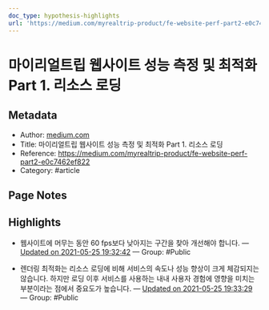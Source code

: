 ```yaml
---
doc_type: hypothesis-highlights
url: 'https://medium.com/myrealtrip-product/fe-website-perf-part2-e0c7462ef822'
---
```


# 마이리얼트립 웹사이트 성능 측정 및 최적화 Part 1. 리소스 로딩

## Metadata
- Author: [medium.com]()
- Title: 마이리얼트립 웹사이트 성능 측정 및 최적화 Part 1. 리소스 로딩
- Reference: https://medium.com/myrealtrip-product/fe-website-perf-part2-e0c7462ef822
- Category: #article

## Page Notes
## Highlights
- 웹사이트에 머무는 동안 60 fps보다 낮아지는 구간을 찾아 개선해야 합니다. — [Updated on 2021-05-25 19:32:42](https://hyp.is/iW_bbr1EEeukD0vx0X8efw/medium.com/myrealtrip-product/fe-website-perf-part2-e0c7462ef822) — Group: #Public

- 렌더링 최적화는 리소스 로딩에 비해 서비스의 속도나 성능 향상이 크게 체감되지는 않습니다. 하지만 로딩 이후 서비스를 사용하는 내내 사용자 경험에 영향을 미치는 부분이라는 점에서 중요도가 높습니다. — [Updated on 2021-05-25 19:33:29](https://hyp.is/pa3O7r1EEeuRIo-BGoGKBQ/medium.com/myrealtrip-product/fe-website-perf-part2-e0c7462ef822) — Group: #Public



